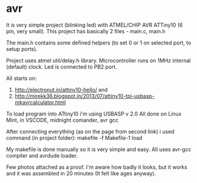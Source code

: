 # avr
It is very simple project (blinking led) with ATMEL/CHIP AVR ATTiny10 (6 pin, very small). 
This project has basically 2 files - main.c, main.h

The main.h contains some defined helpers (to set 0 or 1 on selected port, to setup ports).

Project uses atmel util/delay.h library.
Microcontroller runs on 1MHz internal (default) clock.
Led is connected to PB2 port.

All starts on: 
1. http://electronut.in/attiny10-hello/
and
2. http://mirekk36.blogspot.in/2013/07/attiny10-tpi-usbasp-mkavrcalculator.html

To load program into ATtiny10 i'm using USBASP v 2.0
All done on Linux Mint, in VSCODE, midnight comander, avr gcc

After connecting everything (as on the page from second link) i used command (in project folder):
  makefile -f Makefile-1 load

My makefile is done manually so it is very simple and easy. All uses avr-gcc compiler and avrdude loader.

Few photos attached as a proof. I'm aware how badly it looks, but it works
and it was assembled in 20 minutes (It felt like ages anyway).